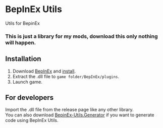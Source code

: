 # BepInEx Utils

Utils for BepinEx

### **This is just a library for my mods, download this only nothing will happen.**

## Installation

1. Download [BepInEx](https://github.com/BepInEx/BepInEx)
   and [install](https://docs.bepinex.dev/articles/user_guide/installation/index.html).
2. Extract the .dll file to `game folder/BepInEx/plugins`.
3. Launch game.

## For developers

Import the .dll file from the release page like any other library.  
You can also download [BepinEx-Utils.Generator](https://github.com/T2PeNBiX99wcoxKv3A4g/BepinEx-Utils.Generator) if you
want to generate code using
BepInEx Utils.